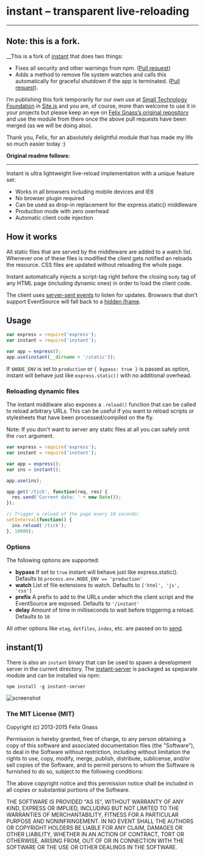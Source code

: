 # instant – transparent live-reloading

---

## Note: this is a fork.

__This is a fork of [instant](https://github.com/fgnass/instant) that does two things:

  - Fixes all security and other warnings from npm. ([Pull request]())
  - Adds a method to remove file system watches and calls this automatically for graceful shutdown if the app is terminated. ([Pull request]()).

I’m publishing this fork temporarily for our own use at [Small Technology Foundation](https://small-tech.org) in [Site.js](https://sitejs.org) and you are, of course, more than welcome to use it in your projects but please keep an eye on [Felix Gnass’s original repository](https://github.com/fgnass/instant) and use the module from there once the above pull requests have been merged (as we will be doing also).

Thank you, Felix, for an absolutely delightful module that has made my life so much easier today :)

__Original readme follows:__

---

Instant is ultra lightweight live-reload implementation with a unique feature set:


* Works in all browsers including mobile devices and IE6
* No browser plugin required
* Can be used as drop-in replacement for the express.static() middleware
* Production mode with zero overhead
* Automatic client code injection

## How it works

All static files that are served by the middleware are added to a watch list. Whenever one of these files is modified the client gets notified an reloads the resource. CSS files are updated without reloading the whole page.

Instant automatically injects a script-tag right before the closing `body` tag
of any HTML page (including dynamic ones) in order to load the client code.

The client uses
[server-sent events](http://en.wikipedia.org/wiki/Server-sent_events) to
listen for updates. Browsers that don't support EventSource will fall back to a
[hidden iframe](http://en.wikipedia.org/wiki/Comet_%28programming%29#Hidden_iframe).


## Usage

```js
var express = require('express');
var instant = require('instant');

var app = express();
app.use(instant(__dirname + '/static'));
```

If `$NODE_ENV` is set to `production` or `{ bypass: true }` is passed as option, instant will behave just like `express.static()` with no additional overhead.

### Reloading dynamic files

The instant middlware also exposes a `.reload()` function that can be called to
reload arbitrary URLs. This can be useful if you want to reload scripts or
stylesheets that have been processed/compiled on the fly.

Note: If you don't want to server any static files at all you can safely omit
the  `root` argument.

```js
var express = require('express');
var instant = require('instant');

var app = express();
var ins = instant();

app.use(ins);

app.get('/tick', function(req, res) {
  res.send('Current date: ' + new Date());
});

// Trigger a reload of the page every 10 seconds:
setInterval(function() {
  ins.reload('/tick');
}, 10000);
```

### Options

The following options are supported:

* __bypass__ If set to `true` instant will behave just like express.static(). Defaults to `process.env.NODE_ENV == 'production'`
* __watch__ List of file extensions to watch. Defaults to `['html', 'js', 'css']`
* __prefix__ A prefix to add to the URLs under which the client script and the EventSource are exposed. Defaults to `'/instant'`
* __delay__ Amount of time in milliseconds to wait before triggering a reload. Defaults to `10`

All other options like `etag`, `dotfiles`, `index`, etc. are passed on to [send](https://www.npmjs.com/package/send).

## instant(1)

There is also an `instant` binary that can be used to spawn a development
server in the current directory.
The [instant-server](https://github.com/fgnass/instant-server) is packaged as
speparate module and can be installed via npm:

```
npm install -g instant-server
```

![screenshot](http://fgnass.github.io/images/instant.gif)

### The MIT License (MIT)

Copyright (c) 2013-2015 Felix Gnass

Permission is hereby granted, free of charge, to any person obtaining a copy
of this software and associated documentation files (the "Software"), to deal
in the Software without restriction, including without limitation the rights
to use, copy, modify, merge, publish, distribute, sublicense, and/or sell
copies of the Software, and to permit persons to whom the Software is
furnished to do so, subject to the following conditions:

The above copyright notice and this permission notice shall be included in
all copies or substantial portions of the Software.

THE SOFTWARE IS PROVIDED "AS IS", WITHOUT WARRANTY OF ANY KIND, EXPRESS OR
IMPLIED, INCLUDING BUT NOT LIMITED TO THE WARRANTIES OF MERCHANTABILITY,
FITNESS FOR A PARTICULAR PURPOSE AND NONINFRINGEMENT. IN NO EVENT SHALL THE
AUTHORS OR COPYRIGHT HOLDERS BE LIABLE FOR ANY CLAIM, DAMAGES OR OTHER
LIABILITY, WHETHER IN AN ACTION OF CONTRACT, TORT OR OTHERWISE, ARISING FROM,
OUT OF OR IN CONNECTION WITH THE SOFTWARE OR THE USE OR OTHER DEALINGS IN
THE SOFTWARE.

